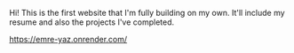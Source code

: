 Hi! This is the first website that I'm fully building on my own. It'll include my resume and also the projects I've completed.

https://emre-yaz.onrender.com/
